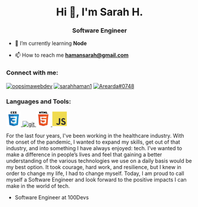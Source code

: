 <h1 align="center">Hi 👋, I'm Sarah H.</h1>
<h3 align="center">Software Engineer</h3>

- 🌱 I’m currently learning **Node**

- 📫 How to reach me **hamansarah@gmail.com**

<h3 align="left">Connect with me:</h3>
<p align="left">
<a href="https://twitter.com/oopsimawebdev" target="blank"><img align="center" src="https://raw.githubusercontent.com/rahuldkjain/github-profile-readme-generator/master/src/images/icons/Social/twitter.svg" alt="oopsimawebdev" height="30" width="40" /></a>
<a href="https://linkedin.com/in/sarahhaman1" target="blank"><img align="center" src="https://raw.githubusercontent.com/rahuldkjain/github-profile-readme-generator/master/src/images/icons/Social/linked-in-alt.svg" alt="sarahhaman1" height="30" width="40" /></a>
<a href="https://discord.gg/Arearda#0748" target="blank"><img align="center" src="https://raw.githubusercontent.com/rahuldkjain/github-profile-readme-generator/master/src/images/icons/Social/discord.svg" alt="Arearda#0748" height="30" width="40" /></a>
</p>

<h3 align="left">Languages and Tools:</h3>
<p align="left"> <a href="https://www.w3schools.com/css/" target="_blank" rel="noreferrer"> <img src="https://raw.githubusercontent.com/devicons/devicon/master/icons/css3/css3-original-wordmark.svg" alt="css3" width="40" height="40"/> </a> <a href="https://git-scm.com/" target="_blank" rel="noreferrer"> <img src="https://www.vectorlogo.zone/logos/git-scm/git-scm-icon.svg" alt="git" width="40" height="40"/> </a> <a href="https://www.w3.org/html/" target="_blank" rel="noreferrer"> <img src="https://raw.githubusercontent.com/devicons/devicon/master/icons/html5/html5-original-wordmark.svg" alt="html5" width="40" height="40"/> </a> <a href="https://developer.mozilla.org/en-US/docs/Web/JavaScript" target="_blank" rel="noreferrer"> <img src="https://raw.githubusercontent.com/devicons/devicon/master/icons/javascript/javascript-original.svg" alt="javascript" width="40" height="40"/> </a> </p>
 
For the last four years, I've been working in the healthcare industry. With the onset of the pandemic, I wanted to expand my skills, get out of that industry, and into something I have always enjoyed: tech. I’ve wanted to make a difference in people’s lives and feel that gaining a better understanding of the various technologies we use on a daily basis would be my best option. It took courage, hard work, and resilience, but I knew in order to change my life, I had to change myself.  Today, I am proud to call myself a Software Engineer and look forward to the positive impacts I can make in the world of tech. 

- Software Engineer at 100Devs

<!---
Arearda/Arearda is a ✨ special ✨ repository because its `README.md` (this file) appears on your GitHub profile.
You can click the Preview link to take a look at your changes.
--->
